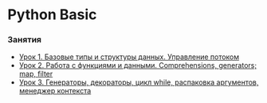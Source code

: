# Python Basic


### Занятия

- [Урок 1. Базовые типы и структуры данных. Управление потоком](lessons/lesson.01/)
- [Урок 2. Работа с функциями и данными. Comprehensions, generators; map, filter](lessons/lesson.02/)
- [Урок 3. Генераторы, декораторы, цикл while, распаковка аргументов, менеджер контекста](lessons/lesson.03/)
